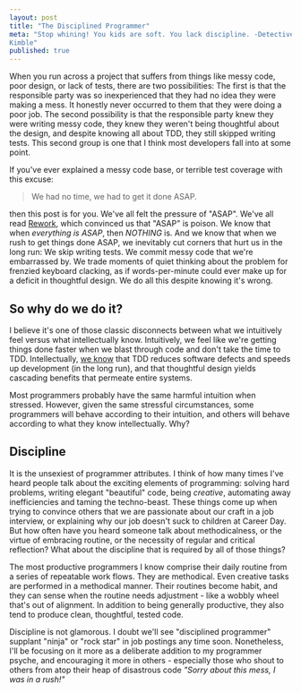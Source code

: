 ```yaml
---
layout: post
title: "The Disciplined Programmer"
meta: "Stop whining! You kids are soft. You lack discipline. -Detective John
Kimble"
published: true
---
```


When you run across a project that suffers from things like messy code, poor
design, or lack of tests, there are two possibilities: The first is that the
responsible party was so inexperienced that they had no idea they were making
a mess.  It honestly never occurred to them that they were doing a poor job.  The
second possibility is that the responsible party knew they were writing messy
code, they knew they weren't being thoughtful about the design, and despite
knowing all about TDD, they still skipped writing tests.  This second group is
one that I think most developers fall into at some point.

If you've ever explained a messy code base, or terrible test coverage with this
excuse:

> We had no time, we had to get it done ASAP.

then this post is for you.  We've all felt the pressure of "ASAP".  We've all read
[Rework](http://www.amazon.com/gp/product/0307463745/ref=as_li_ss_tl?ie=UTF8&tag=thegarvincom-20&linkCode=as2&camp=1789&creative=390957&creativeASIN=0307463745),
which convinced us that "ASAP" is poison.  We know that when _everything is
ASAP_, then _NOTHING_ is.  And we know that when we rush to get things done
ASAP, we inevitably cut corners that hurt us in the long run: We skip writing
tests.  We commit messy code that we're embarrassed by.  We trade moments of
quiet thinking about the problem for frenzied keyboard clacking, as if
words-per-minute could ever make up for a deficit in thoughtful design.  We do
all this despite knowing it's wrong.

## So why do we do it?

I believe it's one of those classic disconnects between what we intuitively feel
versus what intellectually know.  Intuitively, we feel like we're getting things
done faster when we blast through code and don't take the time to TDD.
Intellectually, [we
know](http://research.microsoft.com/en-us/groups/ese/nagappan_tdd.pdf) that TDD
reduces software defects and speeds up development (in the long run), and that thoughtful
design yields cascading benefits that permeate entire systems.

Most programmers probably have the same harmful intuition when stressed.
However, given the same stressful circumstances, some programmers will behave
according to their intuition, and others will behave according to what they know
intellectually.  Why?

## Discipline

It is the unsexiest of programmer attributes.  I think of how many times I've
heard people talk about the exciting elements of programming: solving hard
problems, writing elegant "beautiful" code, being _creative_, automating away
inefficiencies and taming the techno-beast.  These things come up when trying to
convince others that we are passionate about our craft in a job interview, or
explaining why our job doesn't suck to children at Career Day. But how often have
you heard someone talk about methodicalness, or the virtue of embracing
routine, or the necessity of regular and critical reflection? What about the
discipline that is required by all of those things?

The most productive programmers I know comprise their daily routine from a series
of repeatable work flows.  They are methodical.  Even creative tasks are
performed in a methodical manner.  Their routines become habit, and they can
sense when the routine needs adjustment - like a wobbly wheel that's out of
alignment.  In addition to being generally productive, they also tend to produce
clean, thoughtful, tested code.

Discipline is not glamorous. I doubt we'll see "disciplined programmer" supplant
"ninja" or "rock star" in job postings any time soon.  Nonetheless, I'll be
focusing on it more as a deliberate addition to my programmer psyche, and
encouraging it more in others - especially those who shout to others from atop
their heap of disastrous code _"Sorry about this mess, I was in a rush!"_
